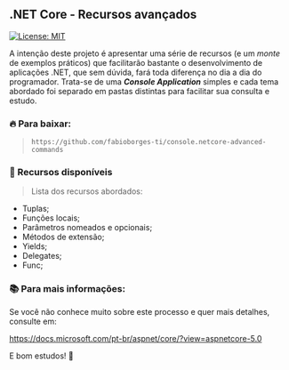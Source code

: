 ## .NET Core - Recursos avançados

[![License: MIT](https://img.shields.io/badge/License-MIT-yellow.svg)](https://opensource.org/licenses/MIT)

A intenção deste projeto é apresentar uma série de recursos (e um _monte_ de exemplos práticos) que facilitarão bastante o desenvolvimento de aplicações .NET, que sem dúvida, fará toda diferença no dia a dia do programador. Trata-se de uma _**Console Application**_ simples e cada tema abordado foi separado em pastas distintas para facilitar sua consulta e estudo. 

### 🔥 Para baixar:

> `https://github.com/fabioborges-ti/console.netcore-advanced-commands`

### 🔩 Recursos disponíveis
> Lista dos recursos abordados:
- Tuplas;
- Funções locais;
- Parâmetros nomeados e opcionais;
- Métodos de extensão;
- Yields;
- Delegates;
- Func<T>;

### 📚 Para mais informações:
Se você não conhece muito sobre este processo e quer mais detalhes, consulte em:

https://docs.microsoft.com/pt-br/aspnet/core/?view=aspnetcore-5.0

E bom estudos! 🚀